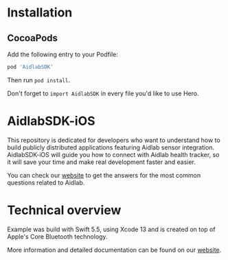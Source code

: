 # Installation

## CocoaPods

Add the following entry to your Podfile:

```rb
pod 'AidlabSDK'
```

Then run `pod install`.

Don't forget to `import AidlabSDK` in every file you'd like to use Hero.

# AidlabSDK-iOS

This repository is dedicated for developers who want to understand how to build publicly distributed applications featuring Aidlab sensor integration. AidlabSDK-iOS will guide you how to connect with Aidlab health tracker, so it will save your time and make real development faster and easier. 

You can check our [website](http://www.aidlab.com/developer) to get the answers for the most common questions related to Aidlab.

# Technical overview

Example was build with Swift 5.5, using Xcode 13 and is created on top of Apple's Core Bluetooth technology.

More information and detailed documentation can be found on our [website](https://www.aidlab.com/developer/docs/examples/).
